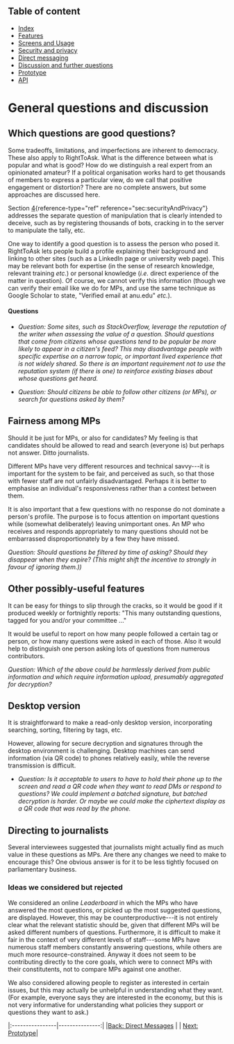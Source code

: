 ## Table of content
* [Index](https://righttoaskorg.github.io/righttoask-docs/index)
* [Features](https://righttoaskorg.github.io/righttoask-docs/Features)
* [Screens and Usage](https://righttoaskorg.github.io/righttoask-docs/ScreensAndUsage)
* [Security and privacy](https://righttoaskorg.github.io/righttoask-docs/SecurityAndPrivacy)
* [Direct messaging](https://righttoaskorg.github.io/righttoask-docs/DMs)
* [Discussion and further questions](https://righttoaskorg.github.io/righttoask-docs/DiscussionAndFurtherQuestions)
* [Prototype](https://righttoaskorg.github.io/righttoask-docs/Prototype)
* [API](https://righttoaskorg.github.io/righttoask-docs/API)

# General questions and discussion

## Which questions are good questions?

Some tradeoffs, limitations, and imperfections are inherent to
democracy. These also apply to RightToAsk. What is the difference
between what is popular and what is good? How do we distinguish a real
expert from an opinionated amateur? If a political organisation works
hard to get thousands of members to express a particular view, do we
call that positive engagement or distortion? There are no complete
answers, but some approaches are discussed here.

Section [4](#sec:securityAndPrivacy){reference-type="ref"
reference="sec:securityAndPrivacy"} addresses the separate question of
manipulation that is clearly intended to deceive, such as by registering
thousands of bots, cracking in to the server to manipulate the tally,
etc.

One way to identify a good question is to assess the person who posed
it. RightToAsk lets people build a profile explaining their background
and linking to other sites (such as a LinkedIn page or university web
page). This may be relevant both for expertise (in the sense of research
knowledge, relevant training *etc.*) or personal knowledge (*i.e.*
direct experience of the matter in question). Of course, we cannot
verify this information (though we can verify their email like we do for
MPs, and use the same technique as Google Scholar to state, "Verified
email at anu.edu" *etc.*).

#### Questions

-   *Question: Some sites, such as StackOverflow, leverage the
    reputation of the writer when assessing the value of a question.
    Should questions that come from citizens whose questions tend to be
    popular be more likely to appear in a citizen's feed? This may
    disadvantage people with specific expertise on a narrow topic, or
    important lived experience that is not widely shared. So there is an
    important requirement not to use the reputation system (if there is
    one) to reinforce existing biases about whose questions get heard.*

-   *Question: Should citizens be able to follow other citizens (or
    MPs), or search for questions asked by them?*

## Fairness among MPs

Should it be just for MPs, or also for candidates? My feeling is that
candidates should be allowed to read and search (everyone is) but
perhaps not answer. Ditto journalists.

Different MPs have very different resources and technical savvy---it is
important for the system to be fair, and perceived as such, so that
those with fewer staff are not unfairly disadvantaged. Perhaps it is
better to emphasise an individual's responsiveness rather than a contest
between them.

It is also important that a few questions with no response do not
dominate a person's profile. The purpose is to focus attention on
important questions while (somewhat deliberately) leaving unimportant
ones. An MP who receives and responds appropriately to many questions
should not be embarrassed disproportionately by a few they have missed.

*Question: Should questions be filtered by time of asking? Should they
disappear when they expire? (This might shift the incentive to strongly
in favour of ignoring them.))*

## Other possibly-useful features

It can be easy for things to slip through the cracks, so it would be
good if it produced weekly or fortnightly reports: "This many
outstanding questions, tagged for you and/or your committee \..."

It would be useful to report on how many people followed a certain tag
or person, or how many questions were asked in each of those. Also it
would help to distinguish one person asking lots of questions from
numerous contributors.

*Question: Which of the above could be harmlessly derived from public
information and which require information upload, presumably aggregated
for decryption?*

## Desktop version

It is straightforward to make a read-only desktop version, incorporating
searching, sorting, filtering by tags, etc.

However, allowing for secure decryption and signatures through the
desktop environment is challenging. Desktop machines can send
information (via QR code) to phones relatively easily, while the reverse
transmission is difficult.

-   *Question: Is it acceptable to users to have to hold their phone up
    to the screen and read a QR code when they want to read DMs or
    respond to questions? We could implement a batched signature, but
    batched decryption is harder. Or maybe we could make the ciphertext
    display as a QR code that was read by the phone.*

## Directing to journalists

Several interviewees suggested that journalists might actually find as
much value in these questions as MPs. Are there any changes we need to
make to encourage this? One obvious answer is for it to be less tightly
focused on parliamentary business.

### Ideas we considered but rejected

We considered an online *Leaderboard* in which the MPs who have answered
the most questions, or picked up the most suggested questions, are
displayed. However, this may be counterproductive---it is not entirely
clear what the relevant statistic should be, given that different MPs
will be asked different numbers of questions. Furthermore, it is
difficult to make it fair in the context of very different levels of
staff---some MPs have numerous staff members constantly answering
questions, while others are much more resource-constrained. Anyway it
does not seem to be contributing directly to the core goals, which were
to connect MPs with their constitutents, not to compare MPs against one
another.

We also considered allowing people to register as interested in certain
issues, but this may actually be unhelpful in understanding what they
want. (For example, everyone says they are interested in the economy,
but this is not very informative for understanding what policies they
support or questions they want to ask.)

|:----------------|---------------:|
|[Back: Direct Messages](https://righttoaskorg.github.io/righttoask-docs/DMs) | | [Next: Prototype](https://righttoaskorg.github.io/righttoask-docs/Prototype)|



